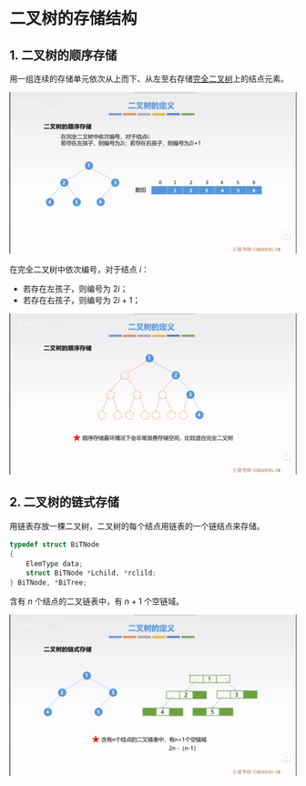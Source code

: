 # 二叉树的存储结构

## 1. 二叉树的顺序存储

用一组连续的存储单元依次从上而下、从左至右存储[完全二叉树](../binary-tree/README.md#32-完全二叉树)上的结点元素。

![二叉树的顺序存储](sequential-storage-of-binary-tree.png)

在完全二叉树中依次编号，对于结点 $i$：

- 若存在左孩子，则编号为 $2i$；
- 若存在右孩子，则编号为 $2i+1$；

![二叉树的顺序存储的缺点](disadvantages-of-sequential-storage-of-binary-tree.png)

## 2. 二叉树的链式存储

用链表存放一棵二叉树，二叉树的每个结点用链表的一个链结点来存储。

```cpp
typedef struct BiTNode
{
    ElemType data;
    struct BiTNode *Lchild, *rclild;
} BiTNode, *BiTree;
```

含有 $n$ 个结点的二叉链表中，有 $n+1$ 个空链域。

![二叉树的链式存储](link-storage-of-binary-tree.png)
